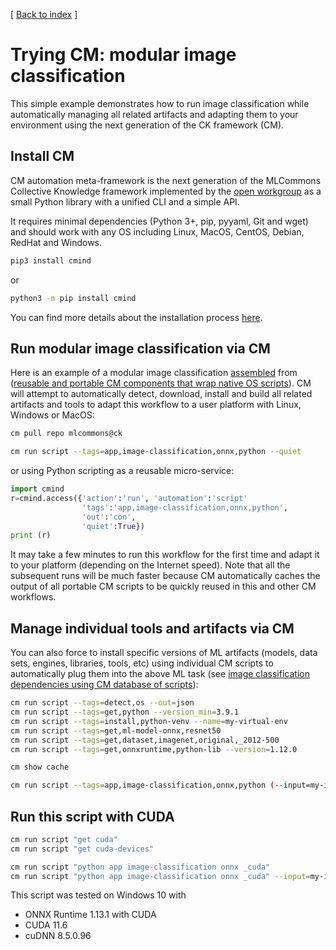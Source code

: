 [ [Back to index](../README.md) ]

# Trying CM: modular image classification

This simple example demonstrates how to run image classification
while automatically managing all related artifacts and adapting
them to your environment using the next generation of the CK framework (CM).

## Install CM

CM automation meta-framework is the next generation of the MLCommons Collective Knowledge framework
implemented by the [open workgroup](https://github.com/mlcommons/ck/blob/master/docs/mlperf-education-workgroup.md) 
as a small Python library with a unified CLI and a simple API.

It requires minimal dependencies (Python 3+, pip, pyyaml, Git and wget) 
and should work with any OS including Linux, MacOS, CentOS, Debian, RedHat and Windows.

```bash
pip3 install cmind
```
or 
```bash
python3 -m pip install cmind
```

You can find more details about the installation process [here](installation.md).

## Run modular image classification via CM

Here is an example of a modular image classification [assembled](https://github.com/mlcommons/ck/blob/master/cm-mlops/script/app-image-classification-onnx-py/_cm.yaml#L19) 
from ([reusable and portable CM components that wrap native OS scripts](https://github.com/mlcommons/ck/tree/master/cm-mlops/script)).
CM will attempt to automatically detect, download, install and build all related artifacts 
and tools to adapt this workflow to a user platform with Linux, Windows or MacOS:

```bash
cm pull repo mlcommons@ck

cm run script --tags=app,image-classification,onnx,python --quiet
```

or using Python scripting as a reusable micro-service:
```python
import cmind
r=cmind.access({'action':'run', 'automation':'script'
                'tags':'app,image-classification,onnx,python',
                'out':'con',
                'quiet':True})
print (r)
```

It may take a few minutes to run this workflow for the first time and adapt it to your platform (depending on the Internet speed).
Note that all the subsequent runs will be much faster because CM automatically caches the output of all portable CM scripts to be quickly reused
in this and other CM workflows.

## Manage individual tools and artifacts via CM

You can also force to install specific versions of ML artifacts 
(models, data sets, engines, libraries, tools, etc) 
using individual CM scripts to automatically plug them into the above ML task 
(see [image classification dependencies using CM database of scripts](https://github.com/mlcommons/ck/blob/master/cm-mlops/script/app-image-classification-onnx-py/_cm.json#L9)):

```bash
cm run script --tags=detect,os --out=json
cm run script --tags=get,python --version_min=3.9.1
cm run script --tags=install,python-venv --name=my-virtual-env
cm run script --tags=get,ml-model-onnx,resnet50
cm run script --tags=get,dataset,imagenet,original,_2012-500
cm run script --tags=get,onnxruntime,python-lib --version=1.12.0

cm show cache

cm run script --tags=app,image-classification,onnx,python (--input=my-image.jpg)
```

## Run this script with CUDA

```bash
cm run script "get cuda"
cm run script "get cuda-devices"

cm run script "python app image-classification onnx _cuda"
cm run script "python app image-classification onnx _cuda" --input=my-image.jpg
```

This script was tested on Windows 10 with
* ONNX Runtime 1.13.1 with CUDA
* CUDA 11.6
* cuDNN 8.5.0.96
